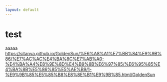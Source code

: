 ```yaml
---
layout: default
---
```

# test
aaaaa
https://sitanya.github.io/GoldenSun/%E6%A8%A1%E7%BB%84%E9%9B%86/%E7%AC%AC%E4%BA%8C%E7%AB%A0-%E4%BA%A4%E8%9E%8D%E4%B9%8B%E6%97%85/%E6%95%85%E4%BA%8B%E5%86%85%E5%AE%B9/1-%E9%9B%85%E5%85%B8%E8%8E%B1%E9%9B%85.html/GoldenSun